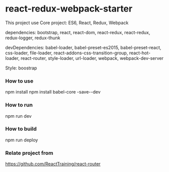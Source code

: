 # react-redux-webpack-starter

This project use
Core project: ES6, React, Redux, Webpack

dependencies: bootstrap, react, react-dom, react-redux, react-redux, redux-logger, redux-thunk

devDependencies: babel-loader, babel-preset-es2015, babel-preset-react, css-loader, file-loader, react-addons-css-transition-group, react-hot-loader, react-router, style-loader, url-loader, webpack, webpack-dev-server

Style: boostrap

### How to use
npm install
npm install babel-core -save--dev

### How to run
npm run dev

### How to build
npm run deploy

### Relate project from
https://github.com/ReactTraining/react-router
